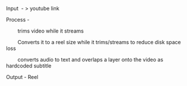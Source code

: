 

<body>
    <p>Input &nbsp;- &gt; youtube link</p>
    <p>Process -</p>
    <p>&nbsp; &nbsp; &nbsp; &nbsp; trims video while it streams</p>
    <p>&nbsp; &nbsp; &nbsp; &nbsp; Converts it to a reel size while it trims/streams to reduce disk space loss</p>
    <p>&nbsp; &nbsp; &nbsp; &nbsp; converts audio to text and overlaps a layer onto the video as hardcoded subtitle</p>
    <p>Output - Reel</p>
    <p><br></p>
</body>

